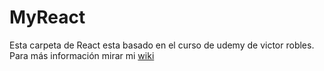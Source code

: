 # MyReact

Esta carpeta de React esta basado en el curso de udemy de victor robles.
Para más información mirar mi [wiki](https://github.com/pierregermain/MyReact/wiki)
